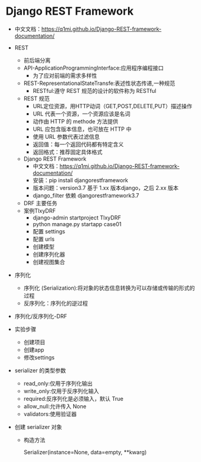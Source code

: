 # Django REST Framework
- 中文文档：https://q1mi.github.io/Django-REST-framework-documentation/
- REST
    - 前后端分离
    - API-ApplicationProgrammingInterface:应用程序编程接口
        - 为了应对前端的需求多样性
    - REST-RepresentationalStateTransfe:表述性状态传递,一种规范
        - RESTful:遵守 REST 规范的设计的软件称为 RESTful
    - REST 规范
        - URL定位资源，用HTTP动词（GET,POST,DELETE,PUT）描述操作
        - URL 代表一个资源，一个资源应该是名词
        - 动作由 HTTP 的 methode 方法提供
        - URL 应包含版本信息，也可放在 HTTP 中
        - 使用 URL 参数代表过滤信息
        - 返回值：每一个返回代码都有特定含义
        - 返回格式：推荐固定具体格式
    - Django REST Framework
        - 中文文档：https://q1mi.github.io/Django-REST-framework-documentation/
        - 安装：pip install djangorestframework
        - 版本问题：version3.7 基于 1.xx 版本django，之后 2.xx 版本
        - django_filter 依赖 djangorestframework3.7
    - DRF 主要任务
    - 案例TlxyDRF
        - django-admin startproject TlxyDRF
        - python manage.py startapp case01
        - 配置 settings
        - 配置 urls
        - 创建模型
        - 创建序列化器
        - 创建视图集合

- 序列化
    - 序列化 (Serialization):将对象的状态信息转换为可以存储或传输的形式的过程
    - 反序列化：序列化的逆过程

- 序列化/反序列化-DRF

- 实验步骤
    - 创建项目
    - 创建app
    - 修改settings

- serializer 的类型参数
    - read_only:仅用于序列化输出
    - write_only:仅用于反序列化输入
    - required:反序列化是必须输入，默认 True
    - allow_null:允许传入 None
    - validators:使用验证器

- 创建 serializer 对象
    - 构造方法

        Serializer(instance=None, data=empty, **kwarg)